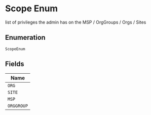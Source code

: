 
# Scope Enum

list of privileges the admin has on the MSP / OrgGroups / Orgs / Sites

## Enumeration

`ScopeEnum`

## Fields

| Name |
|  --- |
| `ORG` |
| `SITE` |
| `MSP` |
| `ORGGROUP` |

